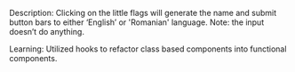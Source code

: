 Description: Clicking on the little flags will generate the name and submit button bars to either ‘English’ or 'Romanian' language. Note: the input doesn’t do anything.

Learning: Utilized hooks to refactor class based components into functional components.